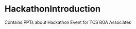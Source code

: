 HackathonIntroduction
=====================

Contains PPTs about Hackathon Event for TCS BOA Associates
